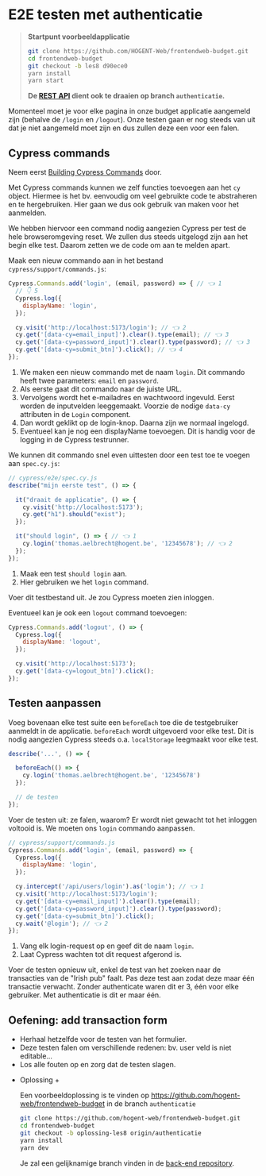 # E2E testen met authenticatie

> **Startpunt voorbeeldapplicatie**
>
> ```bash
> git clone https://github.com/HOGENT-Web/frontendweb-budget.git
> cd frontendweb-budget
> git checkout -b les8 d90ece0
> yarn install
> yarn start
> ```
>
> **De [REST API](https://github.com/HOGENT-Web/webservices-budget/) dient ook te draaien op branch `authenticatie`.**

Momenteel moet je voor elke pagina in onze budget applicatie aangemeld zijn (behalve de `/login` en `/logout`). Onze testen gaan er nog steeds van uit dat je niet aangemeld moet zijn en dus zullen deze een voor een falen.

## Cypress commands

Neem eerst [Building Cypress Commands](https://learn.cypress.io/advanced-cypress-concepts/building-the-right-cypress-commands) door.

Met Cypress commands kunnen we zelf functies toevoegen aan het `cy` object. Hiermee is het bv. eenvoudig om veel gebruikte code te abstraheren en te hergebruiken. Hier gaan we dus ook gebruik van maken voor het aanmelden.

We hebben hiervoor een command nodig aangezien Cypress per test de hele browseromgeving reset. We zullen dus steeds uitgelogd zijn aan het begin elke test. Daarom zetten we de code om aan te melden apart.

Maak een nieuw commando aan in het bestand `cypress/support/commands.js`:

```js
Cypress.Commands.add('login', (email, password) => { // 👈 1
  // 👇 5
  Cypress.log({
    displayName: 'login',
  });

  cy.visit('http://localhost:5173/login'); // 👈 2
  cy.get('[data-cy=email_input]').clear().type(email); // 👈 3
  cy.get('[data-cy=password_input]').clear().type(password); // 👈 3
  cy.get('[data-cy=submit_btn]').click(); // 👈 4
});
```

1. We maken een nieuw commando met de naam `login`. Dit commando heeft twee parameters: `email` en `password`.
2. Als eerste gaat dit commando naar de juiste URL.
3. Vervolgens wordt het e-mailadres en wachtwoord ingevuld. Eerst worden de inputvelden leeggemaakt. Voorzie de nodige `data-cy` attributen in de `Login` component.
4. Dan wordt geklikt op de login-knop. Daarna zijn we normaal ingelogd.
5. Eventueel kan je nog een displayName toevoegen. Dit is handig voor de logging in de Cypress testrunner.

We kunnen dit commando snel even uittesten door een test toe te voegen aan `spec.cy.js`:

```jsx
// cypress/e2e/spec.cy.js
describe("mijn eerste test", () => {

  it("draait de applicatie", () => {
    cy.visit('http://localhost:5173');
    cy.get("h1").should("exist");
  });

  it("should login", () => { // 👈 1
    cy.login('thomas.aelbrecht@hogent.be', '12345678'); // 👈 2
  });
});
```

1. Maak een test `should login` aan.
2. Hier gebruiken we het `login` command.

Voer dit testbestand uit. Je zou Cypress moeten zien inloggen.

Eventueel kan je ook een `logout` command toevoegen:

```js
Cypress.Commands.add('logout', () => {
  Cypress.log({
    displayName: 'logout',
  });

  cy.visit('http://localhost:5173');
  cy.get('[data-cy=logout_btn]').click();
});
```

## Testen aanpassen

Voeg bovenaan elke test suite een `beforeEach` toe die de testgebruiker aanmeldt in de applicatie. `beforeEach` wordt uitgevoerd voor elke test. Dit is nodig aangezien Cypress steeds o.a. `localStorage` leegmaakt voor elke test.

```js
describe('...', () => {

  beforeEach(() => {
    cy.login('thomas.aelbrecht@hogent.be', '12345678')
  });

  // de testen
});
```

Voer de testen uit: ze falen, waarom? Er wordt niet gewacht tot het inloggen voltooid is. We moeten ons `login` commando aanpassen.

```jsx
// cypress/support/commands.js
Cypress.Commands.add('login', (email, password) => {
  Cypress.log({
    displayName: 'login',
  });

  cy.intercept('/api/users/login').as('login'); // 👈 1
  cy.visit('http://localhost:5173/login');
  cy.get('[data-cy=email_input]').clear().type(email);
  cy.get('[data-cy=password_input]').clear().type(password);
  cy.get('[data-cy=submit_btn]').click();
  cy.wait('@login'); // 👈 2
});
```

1. Vang elk login-request op en geef dit de naam `login`.
2. Laat Cypress wachten tot dit request afgerond is.

Voer de testen opnieuw uit, enkel de test van het zoeken naar de transacties van de "Irish pub" faalt. Pas deze test aan zodat deze maar één transactie verwacht. Zonder authenticate waren dit er 3, één voor elke gebruiker. Met authenticatie is dit er maar één.

## Oefening: add transaction form

- Herhaal hetzelfde voor de testen van het formulier.
- Deze testen falen om verschillende redenen: bv. user veld is niet editable...
- Los alle fouten op en zorg dat de testen slagen.

<!-- markdownlint-disable-next-line -->
+ Oplossing +

  Een voorbeeldoplossing is te vinden op <https://github.com/hogent-web/frontendweb-budget> in de branch `authenticatie`

  ```bash
  git clone https://github.com/hogent-web/frontendweb-budget.git
  cd frontendweb-budget
  git checkout -b oplossing-les8 origin/authenticatie
  yarn install
  yarn dev
  ```

  Je zal een gelijknamige branch vinden in de [back-end repository](https://github.com/hogent-web/webservices-budget).
